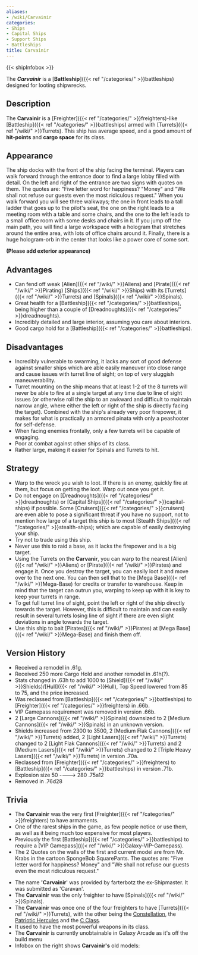 ```yaml
---
aliases:
- /wiki/Carvainir
categories:
- Ships
- Capital Ships
- Support Ships
- Battleships
title: Carvainir
---  
```


{{< shipInfobox >}} 

The **_Carvainir_** is a [**Battleship**]({{< ref "/categories/" >}}battleships) designed for looting shipwrecks.

## Description

The **Carvainir** is a [Freighter]({{< ref "/categories/" >}}freighters)-like [Battleship]({{< ref "/categories/" >}}battleships) armed with [Turrets]({{< ref "/wiki/" >}}Turrets). This ship has average speed, and a good amount of **hit-points** and **cargo space** for its class.  

## Appearance

The ship docks with the front of the ship facing the terminal. Players can walk forward through the entrance door to find a large lobby filled with detail. On the left and right of the entrance are two signs with quotes on them. The quotes are: "Five letter word for happiness? "Money" and "We shall not refuse our guests even the most ridiculous request." When you walk forward you will see three walkways; the one in front leads to a tall ladder that goes up to the pilot's seat, the one on the right leads to a meeting room with a table and some chairs, and the one to the left leads to a small office room with some desks and chairs in it. If you jump off the main path, you will find a large workspace with a hologram that stretches around the entire area, with lots of office chairs around it. Finally, there is a huge hologram-orb in the center that looks like a power core of some sort.

**(Please add exterior appearance)**

## Advantages

- Can fend off weak [Alien]({{< ref "/wiki/" >}}Aliens) and [Pirate]({{< ref "/wiki/" >}}Pirating) [Ships]({{< ref "/wiki/" >}}Ships) with its [Turrets]({{< ref "/wiki/" >}}Turrets) and [Spinals]({{< ref "/wiki/" >}}Spinals).
- Great health for a [Battleship]({{< ref "/categories/" >}}battleships), being higher than a couple of [Dreadnoughts]({{< ref "/categories/" >}}dreadnoughts).
- Incredibly detailed and large interior, assuming you care about interiors.
- Good cargo hold for a [Battleship]({{< ref "/categories/" >}}battleships).

## Disadvantages

- Incredibly vulnerable to swarming, it lacks any sort of good defense against smaller ships which are able easily maneuver into close range and cause issues with turret line of sight; on top of very sluggish maneuverability.
- Turret mounting on the ship means that at least 1-2 of the 8 turrets will never be able to fire at a single target at any time due to line of sight issues (or otherwise roll the ship to an awkward and difficult to maintain narrow angle, where either the left or right of the ship is directly facing the target). Combined with the ship's already very poor firepower, it makes for what is practically an armored pinata with only a peashooter for self-defense.
- When facing enemies frontally, only a few turrets will be capable of engaging.
- Poor at combat against other ships of its class.
- Rather large, making it easier for Spinals and Turrets to hit.

## Strategy

- Warp to the wreck you wish to loot. If there is an enemy, quickly fire at them, but focus on getting the loot. Warp out once you get it.
- Do not engage on [Dreadnoughts]({{< ref "/categories/" >}}dreadnoughts) or [Capital Ships]({{< ref "/categories/" >}}capital-ships) if possible. Some [Cruisers]({{< ref "/categories/" >}}cruisers) are even able to pose a significant threat if you have no support, not to mention how large of a target this ship is to most [Stealth Ships]({{< ref "/categories/" >}}stealth-ships); which are capable of easily destroying your ship.
- Try not to trade using this ship.
- Never use this to raid a base, as it lacks the firepower and is a big target.
- Using the Turrets on the **Carvanir**, you can warp to the nearest [Alien]({{< ref "/wiki/" >}}Aliens) or [Pirate]({{< ref "/wiki/" >}}Pirates) and engage it. Once you destroy the target, you can easily loot it and move over to the next one. You can then sell that to the [Mega Base]({{< ref "/wiki/" >}}Mega-Base) for credits or transfer to warehouse. Keep in mind that the target can outrun you, warping to keep up with it is key to keep your turrets in range.
- To get full turret line of sight, point the left or right of the ship directly towards the target. However, this is difficult to maintain and can easily result in several turrets losing line of sight if there are even slight deviations in angle towards the target.
- Use this ship to bait [Pirates]({{< ref "/wiki/" >}}Pirates) at [Mega Base]({{< ref "/wiki/" >}}Mega-Base) and finish them off.

## Version History 

- Received a remodel in .61g.
- Received 250 more Cargo Hold and another remodel in .61h(?).
- Stats changed in .63h to add 1000 to [Shield]({{< ref "/wiki/" >}}Shields)/[Hull]({{< ref "/wiki/" >}}Hull), Top Speed lowered from 85 to 75, and the price increased.
- Was reclassed from [Battleship]({{< ref "/categories/" >}}battleships) to [Freighter]({{< ref "/categories/" >}}freighters) in .66b.
- VIP Gamepass requirement was removed in version .66b.
- 2 [Large Cannons]({{< ref "/wiki/" >}}Spinals) downsized to 2 [Medium Cannons]({{< ref "/wiki/" >}}Spinals) in an unknown version.
- Shields increased from 2300 to 3500, 2 [Medium Flak Cannons]({{< ref "/wiki/" >}}Turrets) added, 2 [Light Lasers]({{< ref "/wiki/" >}}Turrets) changed to 2 [Light Flak Cannons]({{< ref "/wiki/" >}}Turrets) and 2 [Medium Lasers]({{< ref "/wiki/" >}}Turrets) changed to 2 [Triple Heavy Lasers]({{< ref "/wiki/" >}}Turrets) in version .70a.
- Reclassed from [Freighter]({{< ref "/categories/" >}}freighters) to [Battleship]({{< ref "/categories/" >}}battleships) in version .71b.
- Explosion size 50 ----> 280 .75a12
- Removed in .76d28

## Trivia

- The **Carvainir** was the very first [Freighter]({{< ref "/categories/" >}}freighters) to have armaments.
- One of the rarest ships in the game, as few people notice or use them, as well as it being much too expensive for most players.
- Previously the first [Battleship]({{< ref "/categories/" >}}battleships) to require a [VIP Gamepass]({{< ref "/wiki/" >}}Galaxy-VIP-Gamepass).
- The 2 Quotes on the walls of the first and current model are from Mr. Krabs in the cartoon SpongeBob SquarePants. The quotes are: "Five letter word for happiness? Money" and "We shall not refuse our guests even the most ridiculous request."

<!-- -->

- The name **'Carvainir**' was provided by farterbotz the ex-Shipmaster. It was submitted as 'Caravan'.
- The **Carvainir** was the only freighter to have [Spinals]({{< ref "/wiki/" >}}Spinals).
- The **Carvainir** was once one of the four freighters to have [Turrets]({{< ref "/wiki/" >}}Turrets), with the other being the [Constellation](https://roblox-galaxy-official.fandom.com/wiki/Constellation), the [Patriotic Hercules](https://roblox-galaxy-official.fandom.com/wiki/Patriotic_Hercules) and the [C Class](https://roblox-galaxy-official.fandom.com/wiki/C_Class).
- It used to have the most powerful weapons in its class.
- The **Carvainir** is currently unobtainable in Galaxy Arcade as it's off the build menu
- Infobox on the right shows **Carvainir's** old models: